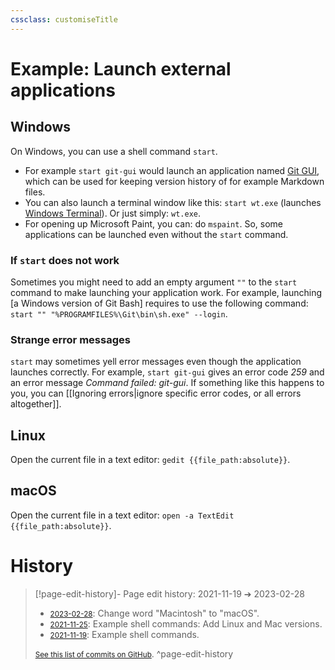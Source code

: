 ```yaml
---
cssclass: customiseTitle
---
```

# Example: Launch external applications
## Windows
On Windows, you can use a shell command `start`.
- For example `start git-gui` would launch an application named [Git GUI](https://git-scm.com/docs/git-gui), which can be used for keeping version history of for example Markdown files.
- You can also launch a terminal window like this: `start wt.exe` (launches [Windows Terminal](https://www.microsoft.com/en-us/p/windows-terminal/9n0dx20hk701)). Or just simply: `wt.exe`.
- For opening up Microsoft Paint, you can: do `mspaint`. So, some applications can be launched even without the `start` command.


### If `start` does not work

Sometimes you might need to add  an empty argument `""` to the `start` command to make launching your application work. For example, launching [a Windows version of Git Bash] requires to use the following command: `start "" "%PROGRAMFILES%\Git\bin\sh.exe" --login`.

### Strange error messages
`start` may sometimes yell error messages even though the application launches correctly. For example, `start git-gui` gives an error code *259* and an error message *Command failed: git-gui*. If something like this happens to you, you can [[Ignoring errors|ignore specific error codes, or all errors altogether]].

## Linux
Open the current file in a text editor: `gedit {{file_path:absolute}}`.

## macOS
Open the current file in a text editor: `open -a TextEdit {{file_path:absolute}}`.

# History


> [!page-edit-history]- Page edit history: 2021-11-19 &#10132; 2023-02-28
> - [<small>2023-02-28</small>](https://github.com/Taitava/obsidian-shellcommands-documentation/commit/7c25de016fcfca074a5743207377e6730e6a58f9): Change word "Macintosh" to "macOS".
> - [<small>2021-11-25</small>](https://github.com/Taitava/obsidian-shellcommands-documentation/commit/920506704755013392420d110d2d90319cc0cf51): Example shell commands: Add Linux and Mac versions.
> - [<small>2021-11-19</small>](https://github.com/Taitava/obsidian-shellcommands-documentation/commit/07f94b03e4e8a79f1269c1dab598b5e7f536b652): Example shell commands.
> 
> [<small>See this list of commits on GitHub</small>](https://github.com/Taitava/obsidian-shellcommands-documentation/commits/main/./Example%20shell%20commands/Launch%20external%20applications.md).
> ^page-edit-history